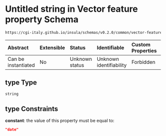 # Untitled string in Vector feature property Schema

```txt
https://cgi-italy.github.io/insula/schemas/v0.2.0/common/vector-feature-property.schema.json#/$defs/dateProperty/properties/type
```



| Abstract            | Extensible | Status         | Identifiable            | Custom Properties | Additional Properties | Access Restrictions | Defined In                                                                                                         |
| :------------------ | :--------- | :------------- | :---------------------- | :---------------- | :-------------------- | :------------------ | :----------------------------------------------------------------------------------------------------------------- |
| Can be instantiated | No         | Unknown status | Unknown identifiability | Forbidden         | Allowed               | none                | [vector-feature-property.schema.json\*](schemas/common/vector-feature-property.schema.json "open original schema") |

## type Type

`string`

## type Constraints

**constant**: the value of this property must be equal to:

```json
"date"
```
